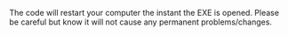 The code will restart your computer the instant the EXE is opened. 
Please be careful but know it will not cause any permanent problems/changes.
